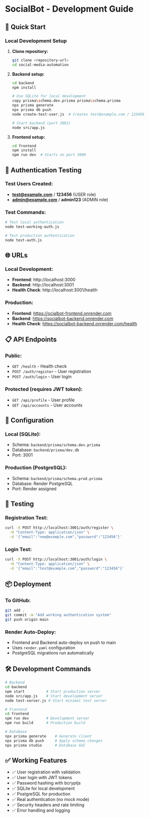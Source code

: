 # SocialBot - Development Guide

## 🚀 Quick Start

### Local Development Setup

1. **Clone repository:**
   ```bash
   git clone <repository-url>
   cd social-media-automation
   ```

2. **Backend setup:**
   ```bash
   cd backend
   npm install
   
   # Use SQLite for local development
   copy prisma\schema.dev.prisma prisma\schema.prisma
   npx prisma generate
   npx prisma db push
   node create-test-user.js  # Creates test@example.com / 123456
   
   # Start backend (port 3001)
   node src/app.js
   ```

3. **Frontend setup:**
   ```bash
   cd frontend
   npm install
   npm run dev  # Starts on port 3000
   ```

## 🔐 Authentication Testing

### Test Users Created:
- **test@example.com** / **123456** (USER role)
- **admin@example.com** / **admin123** (ADMIN role)

### Test Commands:
```bash
# Test local authentication
node test-working-auth.js

# Test production authentication  
node test-auth.js
```

## 🌐 URLs

### Local Development:
- **Frontend**: http://localhost:3000
- **Backend**: http://localhost:3001
- **Health Check**: http://localhost:3001/health

### Production:
- **Frontend**: https://ocialbot-frontend.onrender.com
- **Backend**: https://socialbot-backend.onrender.com
- **Health Check**: https://socialbot-backend.onrender.com/health

## 📋 API Endpoints

### Public:
- `GET /health` - Health check
- `POST /auth/register` - User registration
- `POST /auth/login` - User login

### Protected (requires JWT token):
- `GET /api/profile` - User profile
- `GET /api/accounts` - User accounts

## 🔧 Configuration

### Local (SQLite):
- Schema: `backend/prisma/schema.dev.prisma`
- Database: `backend/prisma/dev.db`
- Port: 3001

### Production (PostgreSQL):
- Schema: `backend/prisma/schema.prod.prisma` 
- Database: Render PostgreSQL
- Port: Render assigned

## 🧪 Testing

### Registration Test:
```bash
curl -X POST http://localhost:3001/auth/register \
  -H "Content-Type: application/json" \
  -d '{"email":"new@example.com","password":"123456"}'
```

### Login Test:
```bash
curl -X POST http://localhost:3001/auth/login \
  -H "Content-Type: application/json" \
  -d '{"email":"test@example.com","password":"123456"}'
```

## 📦 Deployment

### To GitHub:
```bash
git add .
git commit -m "Add working authentication system"
git push origin main
```

### Render Auto-Deploy:
- Frontend and Backend auto-deploy on push to main
- Uses `render.yaml` configuration
- PostgreSQL migrations run automatically

## 🛠️ Development Commands

```bash
# Backend
cd backend
npm start          # Start production server
node src/app.js    # Start development server
node test-server.js # Start minimal test server

# Frontend  
cd frontend
npm run dev        # Development server
npm run build      # Production build

# Database
npx prisma generate    # Generate client
npx prisma db push     # Apply schema changes
npx prisma studio      # Database GUI
```

## ✅ Working Features

- ✅ User registration with validation
- ✅ User login with JWT tokens
- ✅ Password hashing with bcryptjs
- ✅ SQLite for local development
- ✅ PostgreSQL for production
- ✅ Real authentication (no mock mode)
- ✅ Security headers and rate limiting
- ✅ Error handling and logging 